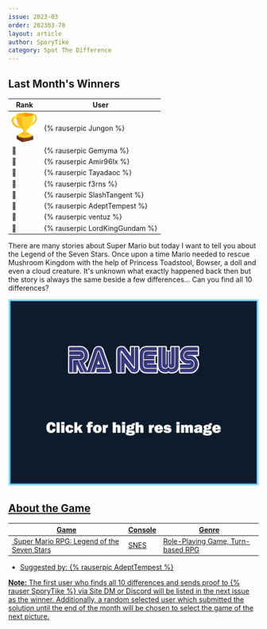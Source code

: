 ```yaml
---
issue: 2023-03
order: 202303-70
layout: article
author: SporyTike
category: Spot The Difference
---
```


## Last Month's Winners

<table><thead><tr><th>Rank</th><th>User</th></tr></thead><tbody>
  <tr><td><img src="../../img/trophy_small.png"/></td><td><div class="bingo-winner-small">{% rauserpic Jungon %}</div></td></tr>
  <tr><td>🥈</td><td>{% rauserpic Gemyma %}</td></tr>
  <tr><td>🥉</td><td>{% rauserpic Amir96lx %}</td></tr>
  <tr><td>🏅</td><td>{% rauserpic Tayadaoc %}</td></tr>
  <tr><td>🏅</td><td>{% rauserpic f3rns %}</td></tr>
  <tr><td>🏅</td><td>{% rauserpic SlashTangent %}</td></tr>
  <tr><td>🏅</td><td>{% rauserpic AdeptTempest %}</td></tr>
  <tr><td>🏅</td><td>{% rauserpic ventuz %}</td></tr>
  <tr><td>🏅</td><td>{% rauserpic LordKingGundam %}</td></tr>
</tbody></table>

There are many stories about Super Mario but today I want to tell you about the Legend of the Seven Stars. Once upon a time Mario needed to rescue Mushroom Kingdom with the help of Princess Toadstool, Bowser, a doll and even a cloud creature. It's unknown what exactly happened back then but the story is always the same beside a few differences... Can you find all 10 differences?

<p align="center">
  <a href="https://tinyurl.com/2p8uraz8" />
  <img src="img/Fun/SpotTheDifference.png" />
</p>

## About the Game

| Game                                                                                                                                                                                                                                                   | Console | Genre                             |
| ------------------------------------------------------------------------------------------------------------------------------------------------------------------------------------------------------------------------------------------------------ | ------- | --------------------------------- |
| <a class="gameicon-link" href="https://retroachievements.org/game/471" target="_blank" rel="noopener"> <img class="gameicon" src="https://retroachievements.org/Images/059393.png" alt=""> <span>Super Mario RPG: Legend of the Seven Stars</span></a> | SNES    | Role-Playing Game, Turn-based RPG |


* Suggested by: {% rauserpic AdeptTempest %}

**Note:** The first user who finds all 10 differences and sends proof to {% rauser SporyTike %} via Site DM or Discord will be listed in the next issue as the winner. Additionally, a random selected user which submitted the solution until the end of the month will be chosen to select the game of the next picture.
